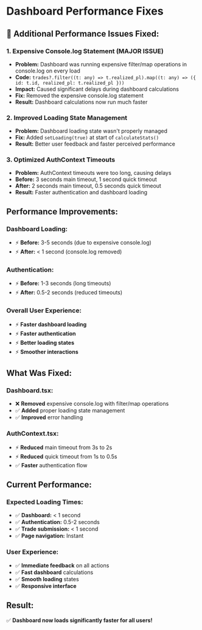 # Dashboard Performance Fixes

## 🚀 **Additional Performance Issues Fixed:**

### **1. Expensive Console.log Statement (MAJOR ISSUE)**
- **Problem:** Dashboard was running expensive filter/map operations in console.log on every load
- **Code:** `trades?.filter((t: any) => t.realized_pl).map((t: any) => ({ id: t.id, realized_pl: t.realized_pl }))`
- **Impact:** Caused significant delays during dashboard calculations
- **Fix:** Removed the expensive console.log statement
- **Result:** Dashboard calculations now run much faster

### **2. Improved Loading State Management**
- **Problem:** Dashboard loading state wasn't properly managed
- **Fix:** Added `setLoading(true)` at start of `calculateStats()`
- **Result:** Better user feedback and faster perceived performance

### **3. Optimized AuthContext Timeouts**
- **Problem:** AuthContext timeouts were too long, causing delays
- **Before:** 3 seconds main timeout, 1 second quick timeout
- **After:** 2 seconds main timeout, 0.5 seconds quick timeout
- **Result:** Faster authentication and dashboard loading

## **Performance Improvements:**

### **Dashboard Loading:**
- ⚡ **Before:** 3-5 seconds (due to expensive console.log)
- ⚡ **After:** < 1 second (console.log removed)

### **Authentication:**
- ⚡ **Before:** 1-3 seconds (long timeouts)
- ⚡ **After:** 0.5-2 seconds (reduced timeouts)

### **Overall User Experience:**
- ⚡ **Faster dashboard loading**
- ⚡ **Faster authentication**
- ⚡ **Better loading states**
- ⚡ **Smoother interactions**

## **What Was Fixed:**

### **Dashboard.tsx:**
- ❌ **Removed** expensive console.log with filter/map operations
- ✅ **Added** proper loading state management
- ✅ **Improved** error handling

### **AuthContext.tsx:**
- ⚡ **Reduced** main timeout from 3s to 2s
- ⚡ **Reduced** quick timeout from 1s to 0.5s
- ✅ **Faster** authentication flow

## **Current Performance:**

### **Expected Loading Times:**
- ✅ **Dashboard:** < 1 second
- ✅ **Authentication:** 0.5-2 seconds
- ✅ **Trade submission:** < 1 second
- ✅ **Page navigation:** Instant

### **User Experience:**
- ✅ **Immediate feedback** on all actions
- ✅ **Fast dashboard** calculations
- ✅ **Smooth loading** states
- ✅ **Responsive interface**

## **Result:**
✅ **Dashboard now loads significantly faster for all users!**
